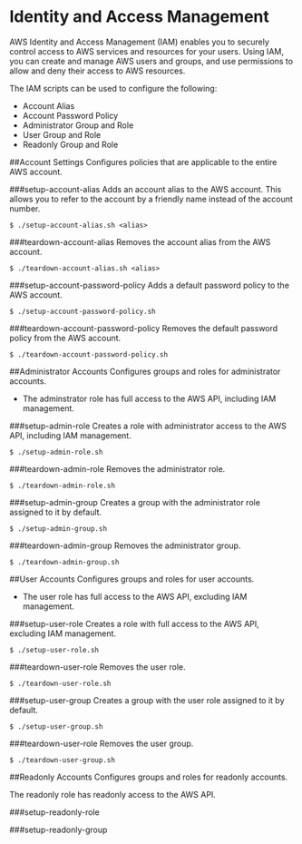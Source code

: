 Identity and Access Management
===
AWS Identity and Access Management (IAM) enables you to securely control access to AWS services and resources for your users. Using IAM, you can create and manage AWS users and groups, and use permissions to allow and deny their access to AWS resources.

The IAM scripts can be used to configure the following:
* Account Alias
* Account Password Policy
* Administrator Group and Role
* User Group and Role
* Readonly Group and Role

##Account Settings
Configures policies that are applicable to the entire AWS account.

###setup-account-alias
Adds an account alias to the AWS account.  This allows you to refer to the account by a friendly name instead of the account number.

    $ ./setup-account-alias.sh <alias>
    
###teardown-account-alias
Removes the account alias from the AWS account.

    $ ./teardown-account-alias.sh <alias>

###setup-account-password-policy
Adds a default password policy to the AWS account.

	$ ./setup-account-password-policy.sh

###teardown-account-password-policy
Removes the default password policy from the AWS account.

	$ ./teardown-account-password-policy.sh

##Administrator Accounts
Configures groups and roles for administrator accounts. 

* The adminstrator role has full access to the AWS API, including IAM management.

###setup-admin-role
Creates a role with administrator access to the AWS API, including IAM management.

	$ ./setup-admin-role.sh

###teardown-admin-role
Removes the administrator role.

	$ ./teardown-admin-role.sh

###setup-admin-group
Creates a group with the administrator role assigned to it by default.

	$ ./setup-admin-group.sh

###teardown-admin-group
Removes the administrator group.

	$ ./teardown-admin-group.sh

##User Accounts
Configures groups and roles for user accounts.  

* The user role has full access to the AWS API, excluding IAM management.

###setup-user-role
Creates a role with full access to the AWS API, excluding IAM management.

	$ ./setup-user-role.sh

###teardown-user-role
Removes the user role.

	$ ./teardown-user-role.sh

###setup-user-group
Creates a group with the user role assigned to it by default.

	$ ./setup-user-group.sh

###teardown-user-role
Removes the user group.

	$ ./teardown-user-group.sh

##Readonly Accounts
Configures groups and roles for readonly accounts.

The readonly role has readonly access to the AWS API.

###setup-readonly-role

###setup-readonly-group